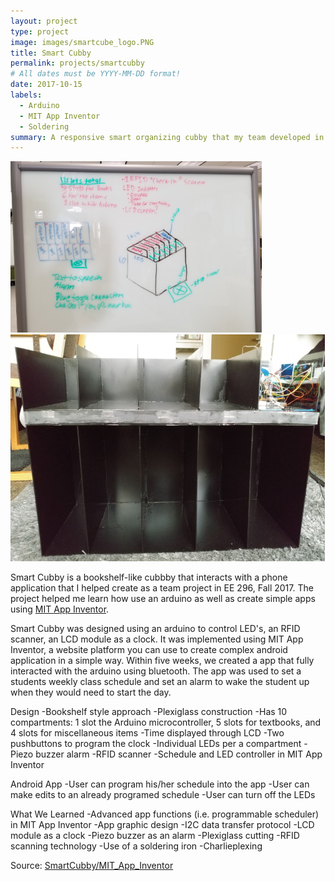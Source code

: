 ```yaml
---
layout: project
type: project
image: images/smartcube_logo.PNG
title: Smart Cubby
permalink: projects/smartcubby
# All dates must be YYYY-MM-DD format!
date: 2017-10-15
labels:
  - Arduino
  - MIT App Inventor
  - Soldering
summary: A responsive smart organizing cubby that my team developed in EE 296.
---
```


<img class="ui medium right floated rounded image" src="../images/smartcube_design.PNG">
<img class="ui medium right floated rounded image" src="../images/smartcube_product.PNG">

Smart Cubby is a bookshelf-like cubbby that interacts with a phone application that I helped create as a team project in EE 296, Fall 2017. The project helped me learn how use an arduino as well as create simple apps using [MIT App Inventor](https://appinventor.mit.edu/).

Smart Cubby was designed using an arduino to control LED's, an RFID scanner, an LCD module as a clock. It was implemented using MIT App Inventor, a website platform you can use to create complex android application in a simple way. Within five weeks, we created a app that fully interacted with the arduino using bluetooth. The app was used to set a students weekly class schedule and set an alarm to wake the student up when they would need to start the day. 

Design
-Bookshelf style approach
-Plexiglass construction
-Has 10 compartments: 1 slot the Arduino microcontroller, 5 slots for textbooks, and 4 slots for miscellaneous items
-Time displayed through LCD
-Two pushbuttons to program the clock
-Individual LEDs per a compartment
-Piezo buzzer alarm
-RFID scanner
-Schedule and LED controller in MIT App Inventor

Android App
-User can program his/her schedule into the app
-User can make edits to an already programed schedule 
-User can  turn off the LEDs

What We Learned
-Advanced app functions (i.e. programmable scheduler) in MIT App Inventor
-App graphic design
-I2C data transfer protocol
-LCD module as a clock
-Piezo buzzer as an alarm
-Plexiglass cutting 
-RFID scanning technology
-Use of a soldering iron
-Charlieplexing
 
Source: <a href="ai2.appinventor.mit.edu/?galleryId=4754403452649472"><i class="large github icon"></i>SmartCubby/MIT_App_Inventor</a>

